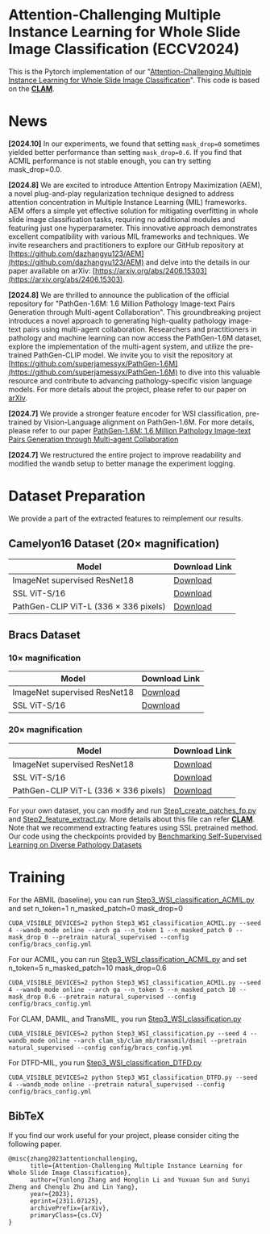 # Attention-Challenging  Multiple Instance Learning for Whole Slide Image Classification (ECCV2024)

This is the Pytorch implementation of our "[Attention-Challenging  Multiple Instance Learning for Whole Slide Image Classification](https://arxiv.org/pdf/2311.07125.pdf)". This code is based on the [**CLAM**](https://github.com/mahmoodlab/CLAM/).

# News
**[2024.10]** In our experiments, we found that setting ``mask_drop=0`` sometimes yielded better performance than setting ``mask_drop=0.6``. If you find that ACMIL performance is not stable enough, you can try setting mask_drop=0.0.

**[2024.8]** We are excited to introduce Attention Entropy Maximization (AEM), a novel plug-and-play regularization technique designed to address attention concentration in Multiple Instance Learning (MIL) frameworks. AEM offers a simple yet effective solution for mitigating overfitting in whole slide image classification tasks, requiring no additional modules and featuring just one hyperparameter. This innovative approach demonstrates excellent compatibility with various MIL frameworks and techniques. We invite researchers and practitioners to explore our GitHub repository at [https://github.com/dazhangyu123/AEM](https://github.com/dazhangyu123/AEM) and delve into the details in our paper available on arXiv: [https://arxiv.org/abs/2406.15303](https://arxiv.org/abs/2406.15303).

**[2024.8]** We are thrilled to announce the publication of the official repository for "PathGen-1.6M: 1.6 Million Pathology Image-text Pairs Generation through Multi-agent Collaboration". This groundbreaking project introduces a novel approach to generating high-quality pathology image-text pairs using multi-agent collaboration. Researchers and practitioners in pathology and machine learning can now access the PathGen-1.6M dataset, explore the implementation of the multi-agent system, and utilize the pre-trained PathGen-CLIP model. We invite you to visit the repository at [https://github.com/superjamessyx/PathGen-1.6M](https://github.com/superjamessyx/PathGen-1.6M) to dive into this valuable resource and contribute to advancing pathology-specific vision language models. For more details about the project, please refer to our paper on [arXiv](https://arxiv.org/pdf/2407.00203).

**[2024.7]** We provide a stronger feature encoder for WSI classification, pre-trained by Vision-Language alignment on PathGen-1.6M. For more details, please refer to our  paper [PathGen-1.6M: 1.6 Million Pathology Image-text Pairs
Generation through Multi-agent Collaboration](https://arxiv.org/pdf/2407.00203)

**[2024.7]** We restructured the entire project to improve readability and modified the wandb setup to better manage the experiment logging.


# Dataset Preparation
We provide a part of the extracted features to reimplement our results. 


## Camelyon16 Dataset (20× magnification)

| Model | Download Link |
|-------|---------------|
| ImageNet supervised ResNet18 | [Download](https://pan.quark.cn/s/dd77e6a476a0) |
| SSL ViT-S/16 | [Download](https://pan.quark.cn/s/6ea54bfa0e72) |
| PathGen-CLIP ViT-L (336 × 336 pixels) | [Download](https://pan.quark.cn/s/62fe3dc65291) |

## Bracs Dataset

### 10× magnification

| Model | Download Link |
|-------|---------------|
| ImageNet supervised ResNet18 | [Download](https://pan.quark.cn/s/7cf21bbe46a7) |
| SSL ViT-S/16 | [Download](https://pan.quark.cn/s/f2f9c93cd5e1) |

### 20× magnification

| Model | Download Link |
|-------|---------------|
| ImageNet supervised ResNet18 | [Download](https://pan.quark.cn/s/cbe4e1d0e68c) |
| SSL ViT-S/16 | [Download](https://pan.quark.cn/s/3c8c1ffce517) |
| PathGen-CLIP ViT-L (336 × 336 pixels) | [Download](https://pan.quark.cn/s/62fe3dc65291) |

For your own dataset, you can modify and run [Step1_create_patches_fp.py](Step1_create_patches_fp.py) and [Step2_feature_extract.py](Step2_feature_extract.py). More details about this file can refer [**CLAM**](https://github.com/mahmoodlab/CLAM/).
Note that we recommend extracting features using SSL pretrained method. Our code using the checkpoints provided by [Benchmarking Self-Supervised Learning on Diverse Pathology Datasets](https://openaccess.thecvf.com/content/CVPR2023/html/Kang_Benchmarking_Self-Supervised_Learning_on_Diverse_Pathology_Datasets_CVPR_2023_paper.html)

# Training
For the ABMIL (baseline), you can run [Step3_WSI_classification_ACMIL.py](Step3_WSI_classification_ACMIL.py) and set n_token=1 n_masked_patch=0 mask_drop=0
```shell
CUDA_VISIBLE_DEVICES=2 python Step3_WSI_classification_ACMIL.py --seed 4 --wandb_mode online --arch ga --n_token 1 --n_masked_patch 0 --mask_drop 0 --pretrain natural_supervised --config config/bracs_config.yml
```
For our ACMIL, you can run [Step3_WSI_classification_ACMIL.py](Step3_WSI_classification_ACMIL.py) and set n_token=5 n_masked_patch=10 mask_drop=0.6
```shell
CUDA_VISIBLE_DEVICES=2 python Step3_WSI_classification_ACMIL.py --seed 4 --wandb_mode online --arch ga --n_token 5 --n_masked_patch 10 --mask_drop 0.6 --pretrain natural_supervised --config config/bracs_config.yml
```
For CLAM, DAMIL, and TransMIL, you run [Step3_WSI_classification.py](Step3_WSI_classification.py) 
```shell
CUDA_VISIBLE_DEVICES=2 python Step3_WSI_classification.py --seed 4 --wandb_mode online --arch clam_sb/clam_mb/transmil/dsmil --pretrain natural_supervised --config config/bracs_config.yml
```
For DTFD-MIL, you run [Step3_WSI_classification_DTFD.py](Step3_WSI_classification_DTFD.py) 
```shell
CUDA_VISIBLE_DEVICES=2 python Step3_WSI_classification_DTFD.py --seed 4 --wandb_mode online --pretrain natural_supervised --config config/bracs_config.yml
```

## BibTeX
If you find our work useful for your project, please consider citing the following paper.


```
@misc{zhang2023attentionchallenging,
      title={Attention-Challenging Multiple Instance Learning for Whole Slide Image Classification}, 
      author={Yunlong Zhang and Honglin Li and Yuxuan Sun and Sunyi Zheng and Chenglu Zhu and Lin Yang},
      year={2023},
      eprint={2311.07125},
      archivePrefix={arXiv},
      primaryClass={cs.CV}
}
```


